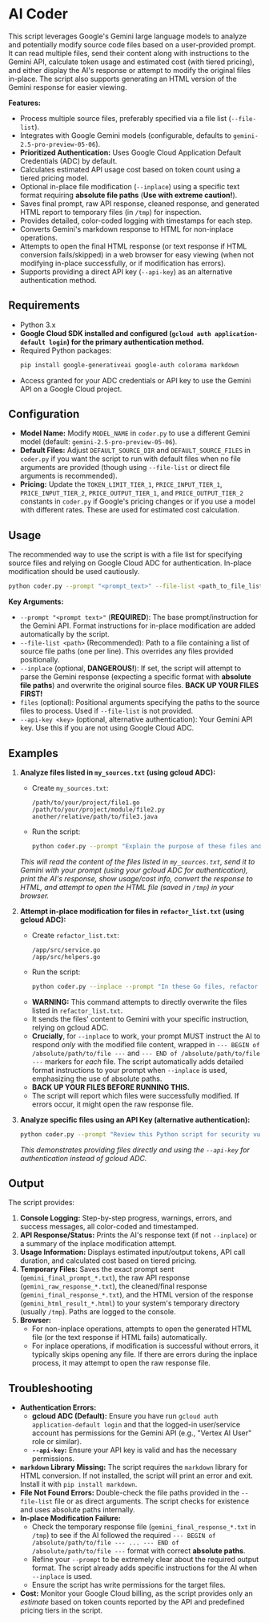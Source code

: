 # AI Coder

This script leverages Google's Gemini large language models to analyze and potentially modify source code files based on a user-provided prompt. It can read multiple files, send their content along with instructions to the Gemini API, calculate token usage and estimated cost (with tiered pricing), and either display the AI's response or attempt to modify the original files in-place. The script also supports generating an HTML version of the Gemini response for easier viewing.

**Features:**

*   Process multiple source files, preferably specified via a file list (`--file-list`).
*   Integrates with Google Gemini models (configurable, defaults to `gemini-2.5-pro-preview-05-06`).
*   **Prioritized Authentication:** Uses Google Cloud Application Default Credentials (ADC) by default.
*   Calculates estimated API usage cost based on token count using a tiered pricing model.
*   Optional in-place file modification (`--inplace`) using a specific text format requiring **absolute file paths** (**Use with extreme caution!**).
*   Saves final prompt, raw API response, cleaned response, and generated HTML report to temporary files (in `/tmp`) for inspection.
*   Provides detailed, color-coded logging with timestamps for each step.
*   Converts Gemini's markdown response to HTML for non-inplace operations.
*   Attempts to open the final HTML response (or text response if HTML conversion fails/skipped) in a web browser for easy viewing (when not modifying in-place successfully, or if modification has errors).
*   Supports providing a direct API key (`--api-key`) as an alternative authentication method.

## Requirements

*   Python 3.x
*   **Google Cloud SDK installed and configured (`gcloud auth application-default login`) for the primary authentication method.**
*   Required Python packages:
    ```bash
    pip install google-generativeai google-auth colorama markdown
    ```
*   Access granted for your ADC credentials or API key to use the Gemini API on a Google Cloud project.

## Configuration

*   **Model Name:** Modify `MODEL_NAME` in `coder.py` to use a different Gemini model (default: `gemini-2.5-pro-preview-05-06`).
*   **Default Files:** Adjust `DEFAULT_SOURCE_DIR` and `DEFAULT_SOURCE_FILES` in `coder.py` if you want the script to run with default files when no file arguments are provided (though using `--file-list` or direct file arguments is recommended).
*   **Pricing:** Update the `TOKEN_LIMIT_TIER_1`, `PRICE_INPUT_TIER_1`, `PRICE_INPUT_TIER_2`, `PRICE_OUTPUT_TIER_1`, and `PRICE_OUTPUT_TIER_2` constants in `coder.py` if Google's pricing changes or if you use a model with different rates. These are used for estimated cost calculation.

## Usage

The recommended way to use the script is with a file list for specifying source files and relying on Google Cloud ADC for authentication. In-place modification should be used cautiously.

```bash
python coder.py --prompt "<prompt_text>" --file-list <path_to_file_list> [--inplace] [other_options]
```

**Key Arguments:**

*   `--prompt "<prompt text>"` (**REQUIRED**): The base prompt/instruction for the Gemini API. Format instructions for in-place modification are added automatically by the script.
*   `--file-list <path>` (Recommended): Path to a file containing a list of source file paths (one per line). This overrides any files provided positionally.
*   `--inplace` (optional, **DANGEROUS!**): If set, the script will attempt to parse the Gemini response (expecting a specific format with **absolute file paths**) and overwrite the original source files. **BACK UP YOUR FILES FIRST!**
*   `files` (optional): Positional arguments specifying the paths to the source files to process. Used if `--file-list` is not provided.
*   `--api-key <key>` (optional, alternative authentication): Your Gemini API key. Use this if you are not using Google Cloud ADC.

## Examples

1.  **Analyze files listed in `my_sources.txt` (using gcloud ADC):**
    *   Create `my_sources.txt`:
        ```
        /path/to/your/project/file1.go
        /path/to/your/project/module/file2.py
        another/relative/path/to/file3.java
        ```
    *   Run the script:
        ```bash
        python coder.py --prompt "Explain the purpose of these files and identify potential bugs." --file-list my_sources.txt
        ```
    *This will read the content of the files listed in `my_sources.txt`, send it to Gemini with your prompt (using your gcloud ADC for authentication), print the AI's response, show usage/cost info, convert the response to HTML, and attempt to open the HTML file (saved in `/tmp`) in your browser.*

2.  **Attempt in-place modification for files in `refactor_list.txt` (using gcloud ADC):**
    *   Create `refactor_list.txt`:
        ```
        /app/src/service.go
        /app/src/helpers.go
        ```
    *   Run the script:
        ```bash
        python coder.py --inplace --prompt "In these Go files, refactor all functions that return an error to also return a boolean indicating success. Respond ONLY with the complete modified file content for each file, using the specified BEGIN/END format with their absolute paths." --file-list refactor_list.txt
        ```
    *   **WARNING:** This command attempts to directly overwrite the files listed in `refactor_list.txt`.
    *   It sends the files' content to Gemini with your specific instruction, relying on gcloud ADC.
    *   **Crucially**, for `--inplace` to work, your prompt MUST instruct the AI to respond *only* with the modified file content, wrapped in `--- BEGIN of /absolute/path/to/file ---` and `--- END of /absolute/path/to/file ---` markers for *each* file. The script automatically adds detailed format instructions to your prompt when `--inplace` is used, emphasizing the use of absolute paths.
    *   **BACK UP YOUR FILES BEFORE RUNNING THIS.**
    *   The script will report which files were successfully modified. If errors occur, it might open the raw response file.

3.  **Analyze specific files using an API Key (alternative authentication):**
    ```bash
    python coder.py --prompt "Review this Python script for security vulnerabilities." --api-key "YOUR_GEMINI_API_KEY" /scripts/myscript.py
    ```
    *This demonstrates providing files directly and using the `--api-key` for authentication instead of gcloud ADC.*

## Output

The script provides:

1.  **Console Logging:** Step-by-step progress, warnings, errors, and success messages, all color-coded and timestamped.
2.  **API Response/Status:** Prints the AI's response text (if not `--inplace`) or a summary of the inplace modification attempt.
3.  **Usage Information:** Displays estimated input/output tokens, API call duration, and calculated cost based on tiered pricing.
4.  **Temporary Files:** Saves the exact prompt sent (`gemini_final_prompt_*.txt`), the raw API response (`gemini_raw_response_*.txt`), the cleaned/final response (`gemini_final_response_*.txt`), and the HTML version of the response (`gemini_html_result_*.html`) to your system's temporary directory (usually `/tmp`). Paths are logged to the console.
5.  **Browser:**
    *   For non-inplace operations, attempts to open the generated HTML file (or the text response if HTML fails) automatically.
    *   For inplace operations, if modification is successful without errors, it typically skips opening any file. If there are errors during the inplace process, it may attempt to open the raw response file.

## Troubleshooting

*   **Authentication Errors:**
    *   **gcloud ADC (Default):** Ensure you have run `gcloud auth application-default login` and that the logged-in user/service account has permissions for the Gemini API (e.g., "Vertex AI User" role or similar).
    *   **`--api-key`:** Ensure your API key is valid and has the necessary permissions.
*   **`markdown` Library Missing:** The script requires the `markdown` library for HTML conversion. If not installed, the script will print an error and exit. Install it with `pip install markdown`.
*   **File Not Found Errors:** Double-check the file paths provided in the `--file-list` file or as direct arguments. The script checks for existence and uses absolute paths internally.
*   **In-place Modification Failure:**
    *   Check the temporary response file (`gemini_final_response_*.txt` in `/tmp`) to see if the AI followed the required `--- BEGIN of /absolute/path/to/file --- ... --- END of /absolute/path/to/file ---` format with correct **absolute paths**.
    *   Refine your `--prompt` to be extremely clear about the required output format. The script already adds specific instructions for the AI when `--inplace` is used.
    *   Ensure the script has write permissions for the target files.
*   **Cost:** Monitor your Google Cloud billing, as the script provides only an *estimate* based on token counts reported by the API and predefined pricing tiers in the script.
